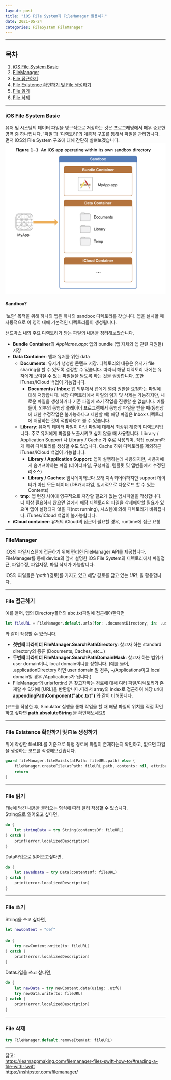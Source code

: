 ```yaml
---
layout: post
title: "iOS File System과 FileManager 활용하기"
date: 2021-05-24
categories: FileSystem FileManager
---
```

---

## 목차
1. [iOS File System Basic](#ios-file-system-basic)
1. [FileManager](#filemanager)
1. [File 접근하기](#file-접근하기)
1. [File Existence 확인하기 및 File 생성하기](#file-existence-확인하기-및-file-생성하기)
1. [File 읽기](#file-읽기)
1. [File 삭제](#file-삭제)
---
### iOS File System Basic
유저 및 시스템의 데이터 파일을 영구적으로 저장하는 것은 프로그래밍에서 매우 중요한 영역 중 하나입니다. '파일'과 '디렉토리'의 계층적 구조를 통해서 파일을 관리합니다.<br>
먼저 iOS의 File System 구조에 대해 간단히 살펴보겠습니다.
![2021-05-30-iosfilesystem](/assets/img/2021-05-30-iosfilesystem.png)
#### Sandbox?
'보안' 목적을 위해 하나의 앱은 하나의 sandbox 디렉토리를 갖습니다. 앱을 설치할 때 자동적으로 이 영역 내에 기본적인 디렉토리들이 생성됩니다.

샌드박스 내의 주요 디렉토리가 담는 파일의 내용을 정리해보았습니다.

- <b>Bundle Container</b>의 <i>AppName.app</i>: 앱의 bundle (앱 자체와 앱 관련 자원들) 저장<br>
- <b>Data Container</b>: 앱과 유저를 위한 data<br>
    - <b>Documents</b>: 
        유저가 생성한 콘텐츠 저장. 디렉토리의 내용은 유저가 file sharing을 할 수 있도록 설정할 수 있습니다. 따라서 해당 디렉토리 내에는 유저에게 보여질 수 있는 파일들을 담도록 하는 것을 권장합니다. 또한 iTunes/iCloud 백업이 가능합니다.<br>
        - <b>Documents / Inbox</b>: 
            앱 외부에서 앱에게 열람 권한을 요청하는 파일에 대해 저장합니다. 해당 디렉토리에서 파일의 읽기 및 삭제는 가능하지만, 새로운 파일을 생성하거나 기존 파일에 쓰기 작업을 진행할 순 없습니다. 예를 들어, 외부의 동영상 플레이어 프로그램에서 동영상 파일을 받을 때(동영상에 대한 수정작업은 불가능하다고 제한할 때) 해당 파일은 Inbox 디렉토리에 저장하는 것이 적합하다고 볼 수 있습니다.<br>
    - <b>Library</b>: 
        유저의 데이터 파일이 아닌 파일에 대해서 최상위 계층의 디렉토리입니다. 주로 유저에게 파일을 노출시키고 싶지 않을 때 사용합니다. Library / Application Support 나 Library / Cache 가 주로 사용되며, 직접 custom하게 하위 디렉토리를 생성할 수도 있습니다. Cache 하위 디렉토리를 제외하곤 iTunes/iCloud 백업이 가능합니다.
        - <b>Library / Application Support</b>: 
            앱이 실행하는데 사용되지만, 사용자에게 숨겨져야하는 파일 (데이터파일, 구성파일, 템플릿 및 앱번들에서 수정된 리소스)
         - <b>Library / Caches</b>: 
            임시데이터보다 오래 지속되어야하지만 support 데이터가 아닌 모든 데이터 (DB캐시파일, 일시적으로 다운로드 할 수 있는 Contents)
    - <b>tmp</b>:
        앱 런칭 사이에 영구적으로 저장할 필요가 없는 임시파일을 작성합니다. 더 이상 필요하지 않으면 앱에서 해당 디렉토리의 파일을 삭제해야할 필요가 있으며 앱이 실행되지 않을 때(not running), 시스템에 의해 디렉토리가 비워집니다. iTunes/iCloud 백업이 불가능합니다.
- <b>iCloud container</b>: 유저의 iCloud의 접근이 필요할 경우, runtime에 접근 요청

---
### FileManager
iOS의 파일시스템에 접근하기 위해 편리한 FileManager API를 제공합니다. FileManager를 통해 device의 앞서 설명한 iOS File System의 디렉토리에서 파일접근, 파일수정, 파일저장, 파일 삭제가 가능합니다.

iOS의 파일들은 <i>'path'</i>(경로)를 가지고 있고 해당 경로를 담고 있는 <i>URL</i> 을 활용합니다.

---
### File 접근하기
예를 들어, 앱의 Directory폴더의 abc.txt파일에 접근해야한다면
```swift
let fileURL = FileManager.default.urls(for: .documentDirectory, in: .userDomainMask)[0].appendingPathComponent("abc.txt")

```
와 같이 작성할 수 있습니다. 
- <b>첫번째 파라미터  FileManager.SearchPathDirectory</b>: 
    찾고자 하는 standard directory의 종류 (Documents, Caches, etc...)
- <b>두번째 파라미터 FileManager.SearchPathDomainMask</b>: 
    찾고자 하는 범위가 user domain이냐, local domain이냐를 정합니다. (예를 들어, .applicationDirectory 라면 user domain 일 경우, ~/Applications이고 local domain일 경우 /Applications가 됩니다.)
- FileManager의 urls(for:in:) 은 찾고자하는 경로에 대해 여러 파일/디렉토리가 존재할 수 있기에 [URL]을 반환합니다.따라서 array의 index로 접근하여 해당 url에 <b>appendingPathComponent("abc.txt")</b> 와 같이 더해줍니다.

(코드를 작성한 후, Simulator 실행을 통해 작업을 할 때 해당 파일의 위치를 직접 확인하고 싶다면 <b>path.absoluteString</b> 을 확인해보세요!)

---
### File Existence 확인하기 및 File 생성하기
위에 작성한 fileURL를 기준으로 특정 경로에 파일이 존재하는지 확인하고, 없으면 파일을 생성하는 코드를 작성해보겠습니다.

```swift
guard fileManager.fileExists(atPath: fileURL.path) else {
    fileManager.createFile(atPath: fileURL.path, contents: nil, attributes: nil)
    return
}
```

---
### File 읽기
File에 담긴 내용을 불러오는 형식에 따라 달리 작성할 수 있습니다.<br>
String으로 읽어오고 싶다면,
```swift
do {
    let stringData = try String(contentsOf: fileURL)
} catch {
    print(error.localizedDescription)
}
```

Data타입으로 읽어오고싶다면,
```swift
do {
    let savedData = try Data(contentsOf: fileURL)
} catch {
    print(error.localizedDescription)
}
```

---
### File 쓰기
String을 쓰고 싶다면,
```swift
let newContent = "def"

do {
    try newContent.write(to: fileURL)
} catch {
    print(error.localizedDescription)
}
```

Data타입을 쓰고 싶다면,
```swift
do {
    let newData = try newContent.data(using: .utf8)
    try newData.write(to: fileURL)
} catch {
    print(error.localizedDescription)
}
```

---
### File 삭제
```swift
try FileManager.default.removeItem(at: fileURL)
```

---
참고:<br>
https://learnappmaking.com/filemanager-files-swift-how-to/#reading-a-file-with-swift<br>
https://nshipster.com/filemanager/